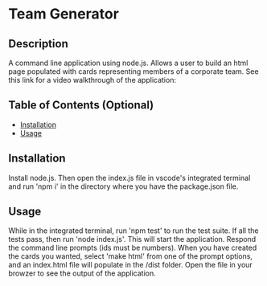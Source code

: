 # Team Generator

## Description

A command line application using node.js. Allows a user to build an html page populated with cards representing members of a corporate team. 
See this link for a video walkthrough of the application: 

## Table of Contents (Optional)

- [Installation](#installation)
- [Usage](#usage)

## Installation

Install node.js. Then open the index.js file in vscode's integrated terminal and run 'npm i' in the directory where you have the package.json file. 

## Usage

While in the integrated terminal, run 'npm test' to run the test suite. If all the tests pass, then run 'node index.js'. This will start the application. Respond the command line prompts (ids must be numbers). When you have created the cards you wanted, select 'make html' from one of the prompt options, and an index.html file will populate in the /dist folder. Open the file in your browzer to see the output of the application.